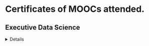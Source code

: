 # Certificates of MOOCs attended.

## Executive Data Science
<details>

  <details>
  ### Building a data Science Team

  Lecture materials and related reading
    About your instructor: 
    https://docs.google.com/presentation/d/1KstJuGxyn4gEFBL-jLqDzX9iHSYKjtEldj8wXOP6558/edit?usp=sharing

    The data team
    https://docs.google.com/presentation/d/1vj0kUQkQMHo4jlpnHanq9gZyEWBQTdZNX7HWscIu9p8/edit?usp=sharing

    When do you need data science?
    https://docs.google.com/presentation/d/1RTI9ORlLPT5WliHKqQWtwC-Ge4WujhkTulT6tss4Qs0/edit?usp=sharing

    Related reading:
    http://simplystatistics.org/
    http://101.datascience.community/2014/07/08/data-scientist-vs-data-engineer/
  </details>

  #############
  <details>

    Data Scientist Qualifications and Skills
    https://docs.google.com/presentation/d/1b_TOhtW47_g8MifdprZbRN7jj73Ao0akgihDfaF6DwI/edit?usp=sharing

    Data Engineer Qualifications and Skills
    https://docs.google.com/presentation/d/1dh4y-iuKlY67dg_tbbBCUiYqHSRI8uTngOSMOBI9Yag/edit?usp=sharing

    Data Science Manager Qualifications and Skills
    https://docs.google.com/presentation/d/1zcvzzkAZun_K8FkvKGGxboJnHomXgFonJraoJfjXdVI/edit?usp=sharing

    </details>
  
    <details>
    Where to find the data team?
    https://docs.google.com/presentation/d/1_lrS0HnFA9obg8Q8nirhsjfyMGBf1klEP_Wa1p27BBs/edit?usp=sharing

    Interviewing for data science
    https://docs.google.com/presentation/d/1srI6OXFp2lHtMBSxw7qBpKl3J9Buv9IGrbnKfxzaMl4/edit?usp=sharing

    Related reading
    http://www.quora.com/How-does-Airbnb-hire-data-scientists
    http://qz.com/378228/google-is-over-those-ridiculous-brainteasers-but-some-employees-didnt-get-the-memo/

    </details>

    <details>

    Onboarding the data science team
    https://docs.google.com/presentation/d/1Mp9zRMm-OfIPwm6jMX6dcDcW7TjAEZmQBpSnTaLoaRc/edit?usp=sharing

    Managing the data science team
    https://docs.google.com/presentation/d/1gIEgb20y-D9CBBXDR-XCZj9KooOWRKnQoFDXdlBHT4M/edit?usp=sharing

    Evaluating success
    https://docs.google.com/presentation/d/1NKsHqQyynJyB6CAofz3aZlZGJQQaWtp4Cx8AMFU2F68/edit?usp=sharing

    Related Reading
    https://hbr.org/2013/09/nate-silver-on-finding-a-mentor-teaching-yourself-statistics-and-not-settling-in-your-career/
    https://hbr.org/2013/03/know-the-difference-between-yo/

    </details>

    <details>

    Embedded teams versus dedicated groups
    https://docs.google.com/presentation/d/1OvkQBuLJFqmHfk9SzBzRpU2zbImrK7c-Wxa5aw_gsVs/edit?usp=sharing

    How does data science relate to other groups
    https://docs.google.com/presentation/d/1kYo2oF8tru0DCzwaTRA8hREHeZrN0Z6eT6jcd8pyueM/edit?usp=sharing

    Empowering others to use data
    https://docs.google.com/presentation/d/16h7MdfgF3tZXAHEcDD26ejp7F9dOQoFGKE4W5rJ_2M0/edit#slide=id.g484b925ea_01

    Related reading
    https://www.youtube.com/watch?v=7B3n-5atLxM
    http://shiny.rstudio.com/gallery/
    http://venturebeat.com/2015/06/30/how-we-scaled-data-science-to-all-sides-of-airbnb-over-5-years-of-hypergrowth/

    </details>

    <details>

    Common internal difficulties
    https://docs.google.com/presentation/d/1QiZpEOrFeKUVHqvPR43R1ehrbN9qk7Xi76_vmlw92ks/edit?usp=sharing

    Common interaction difficulties
    https://docs.google.com/presentation/d/1zdJ7gcXvX4IS82epEWZSSlaF-34OqeTAtBRqh6kPhr8/edit?usp=sharing

    Related Reading
    http://simplystatistics.org/2015/06/08/im-a-data-scientist-mind-if-i-do-surgery-on-your-heart/
    http://simplystatistics.org/2013/10/08/the-care-and-feeding-of-the-biostatistician/
    http://simplystatistics.org/2013/10/09/the-care-and-feeding-of-your-scientist-collaborator/
    http://simplystatistics.org/2015/03/17/data-science-done-well-looks-easy-and-that-is-a-big-problem-for-data-scientists/

    </details>

    <details>
    Course Wrap-up
    https://docs.google.com/presentation/d/1NYPONB9ibxmkkFIxVNExe_LjMPnM5dYd0LulnyWjkKM/edit?usp=sharing

    Related Reading
    https://www.coursera.org/specializations/executive-data-science
    https://www.coursera.org/specializations/jhudatascience
    </details>
  
</details>

## Machine Learning 

## Deep Learning 
